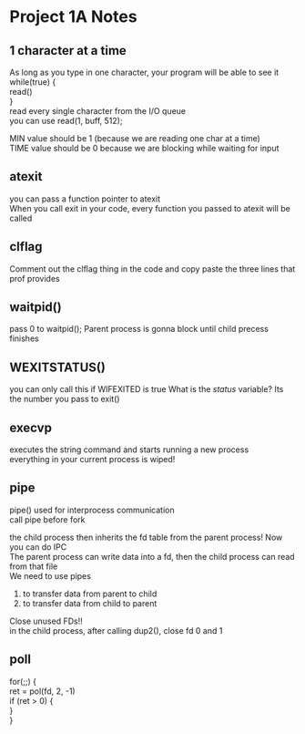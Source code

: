 # Project 1A Notes

## 1 character at a time
As long as you type in one character, your program will be able to see it  
while(true) {  
    read()  
}  
read every single character from the I/O queue  
you can use read(1, buff, 512);

MIN value should be 1 (because we are reading one char at a time)  
TIME value should be 0 because we are blocking while waiting for input

## atexit

you can pass a function pointer to atexit  
When you call exit in your code, every function you passed to atexit will be called

## clflag
Comment out the clflag thing in the code and copy paste the three lines that prof provides

## waitpid()
pass 0 to waitpid(); Parent process is gonna block until child precess finishes  

## WEXITSTATUS()
you can only call this if WIFEXITED is true
What is the _status_ variable? Its the number you pass to exit()

## execvp
executes the string command and starts running a new process  
everything in your current process is wiped!

## pipe
pipe() used for interprocess communication  
call pipe before fork  

the child process then inherits the fd table from the parent process! Now you can do IPC  
The parent process can write data into a fd, then the child process can read from that file  
We need to use pipes  
1) to transfer data from parent to child
2) to transfer data from child to parent

Close unused FDs!!  
in the child process, after calling dup2(), close fd 0 and 1  

## poll

for(;;) {  
    ret = pol(fd, 2, -1)  
    if (ret > 0) {  
    }  
}
